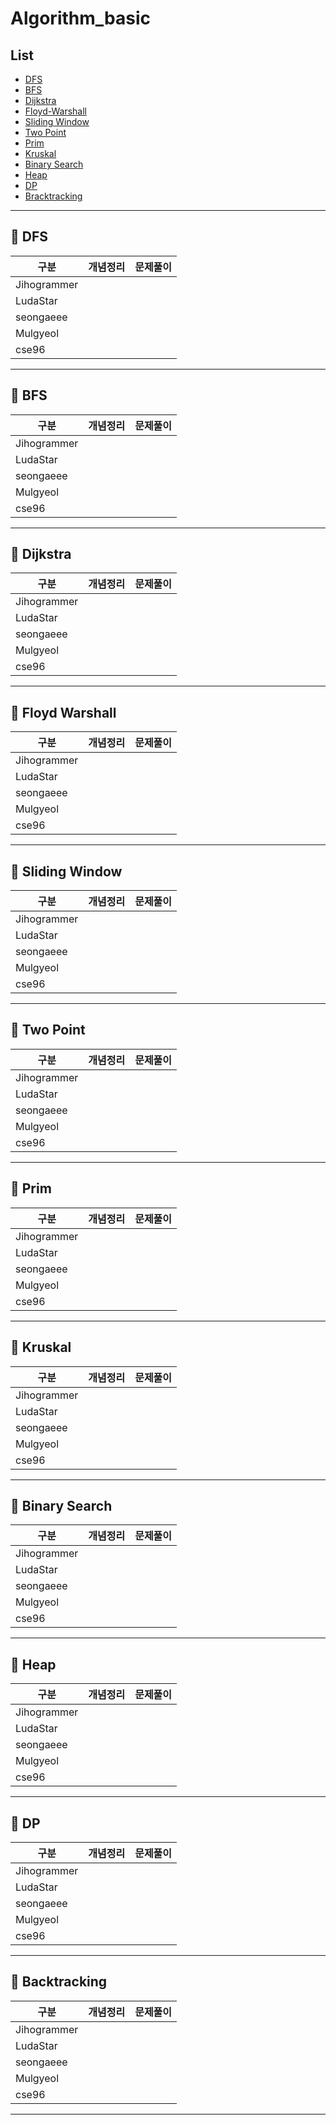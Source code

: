 # Algorithm_basic

## List

- [DFS](#pushpin-dfs)
- [BFS](#pushpin-bfs)
- [Dijkstra](#pushpin-dijkstra)
- [Floyd-Warshall](#pushpin-floyd-warshall)
- [Sliding Window](#pushpin-sliding-window)
- [Two Point](#pushpin-tow-point)
- [Prim](#pushpin-prim)
- [Kruskal](#pushpin-kruskal)
- [Binary Search](#pushpin-binary-search)
- [Heap](#pushpin-heap)
- [DP](#pushpin-dp)
- [Bracktracking](#pushpin-backtracking)

---

## :pushpin: DFS

| 구분        | 개념정리 | 문제풀이 |
| ----------- | -------- | -------- |
| Jihogrammer |          |          |
| LudaStar    |          |          |
| seongaeee   |          |          |
| Mulgyeol    |          |          |
| cse96       |          |          |

---

## :pushpin: BFS

| 구분        | 개념정리 | 문제풀이 |
| ----------- | -------- | -------- |
| Jihogrammer |          |          |
| LudaStar    |          |          |
| seongaeee   |          |          |
| Mulgyeol    |          |          |
| cse96       |          |          |

---

## :pushpin: Dijkstra

| 구분        | 개념정리 | 문제풀이 |
| ----------- | -------- | -------- |
| Jihogrammer |          |          |
| LudaStar    |          |          |
| seongaeee   |          |          |
| Mulgyeol    |          |          |
| cse96       |          |          |

---

## :pushpin: Floyd Warshall

| 구분        | 개념정리 | 문제풀이 |
| ----------- | -------- | -------- |
| Jihogrammer |          |          |
| LudaStar    |          |          |
| seongaeee   |          |          |
| Mulgyeol    |          |          |
| cse96       |          |          |

---

## :pushpin: Sliding Window

| 구분        | 개념정리 | 문제풀이 |
| ----------- | -------- | -------- |
| Jihogrammer |          |          |
| LudaStar    |          |          |
| seongaeee   |          |          |
| Mulgyeol    |          |          |
| cse96       |          |          |

---

## :pushpin: Two Point

| 구분        | 개념정리 | 문제풀이 |
| ----------- | -------- | -------- |
| Jihogrammer |          |          |
| LudaStar    |          |          |
| seongaeee   |          |          |
| Mulgyeol    |          |          |
| cse96       |          |          |

---

## :pushpin: Prim

| 구분        | 개념정리 | 문제풀이 |
| ----------- | -------- | -------- |
| Jihogrammer |          |          |
| LudaStar    |          |          |
| seongaeee   |          |          |
| Mulgyeol    |          |          |
| cse96       |          |          |

---

## :pushpin: Kruskal

| 구분        | 개념정리 | 문제풀이 |
| ----------- | -------- | -------- |
| Jihogrammer |          |          |
| LudaStar    |          |          |
| seongaeee   |          |          |
| Mulgyeol    |          |          |
| cse96       |          |          |

---

## :pushpin: Binary Search

| 구분        | 개념정리 | 문제풀이 |
| ----------- | -------- | -------- |
| Jihogrammer |          |          |
| LudaStar    |          |          |
| seongaeee   |          |          |
| Mulgyeol    |          |          |
| cse96       |          |          |

---

## :pushpin: Heap

| 구분        | 개념정리 | 문제풀이 |
| ----------- | -------- | -------- |
| Jihogrammer |          |          |
| LudaStar    |          |          |
| seongaeee   |          |          |
| Mulgyeol    |          |          |
| cse96       |          |          |

---

## :pushpin: DP

| 구분        | 개념정리 | 문제풀이 |
| ----------- | -------- | -------- |
| Jihogrammer |          |          |
| LudaStar    |          |          |
| seongaeee   |          |          |
| Mulgyeol    |          |          |
| cse96       |          |          |

---

## :pushpin: Backtracking

| 구분        | 개념정리 | 문제풀이 |
| ----------- | -------- | -------- |
| Jihogrammer |          |          |
| LudaStar    |          |          |
| seongaeee   |          |          |
| Mulgyeol    |          |          |
| cse96       |          |          |

---

